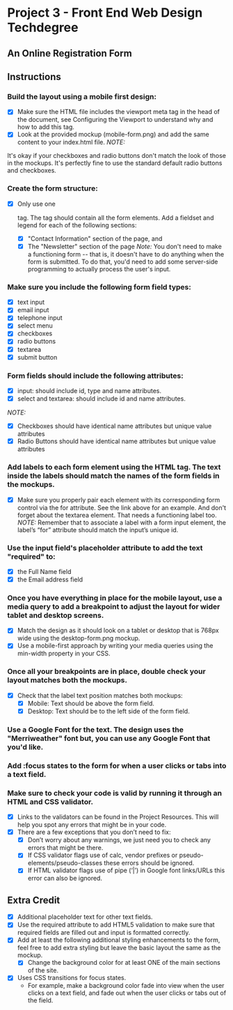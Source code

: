 # Project 3 - Front End Web Design Techdegree
## An Online Registration Form

## Instructions

### Build the layout using a mobile first design:
- [x] Make sure the HTML file includes the viewport meta tag in the head of the document, see Configuring the Viewport to understand why and how to add this tag.
- [x] Look at the provided mockup (mobile-form.png) and add the same content to your index.html file.
*NOTE:*

It's okay if your checkboxes and radio buttons don't match the look of those in the mockups. It's perfectly fine to use the standard default radio buttons and checkboxes.
### Create the form structure:
- [x] Only use one <form> tag. The <form> tag should contain all the form elements. Add a fieldset and legend for each of the following sections:

    - [x] "Contact Information" section of the page, and
    - [x] The "Newsletter" section of the page
*Note:* You don't need to make a functioning form -- that is, it doesn't have to do anything when the form is submitted. To do that, you'd need to add some server-side programming to actually process the user's input.

### Make sure you include the following form field types:
- [x] text input
- [x] email input
- [x] telephone input
- [x] select menu
- [x] checkboxes
- [x] radio buttons
- [x] textarea
- [x] submit button
### Form fields should include the following attributes:
- [x] input: should include id, type and name attributes.
- [x] select and textarea: should include id and name attributes.

*NOTE:*

- [x] Checkboxes should have identical name attributes but unique value attributes
- [x] Radio Buttons should have identical name attributes but unique value attributes

### Add labels to each form element using the HTML <label> tag. The text inside the labels should match the names of the form fields in the mockups.
- [x] Make sure you properly pair each <label> element with its corresponding form control via the for attribute. See the link above for an example. And don't forget about the textarea element. That needs a functioning label too.
*NOTE:* Remember that to associate a label with a form input element, the label’s “for” attribute should match the input’s unique id.

### Use the input field's placeholder attribute to add the text "required" to:
- [x] the Full Name field
- [x] the Email address field
### Once you have everything in place for the mobile layout, use a media query to add a breakpoint to adjust the layout for wider tablet and desktop screens.
- [x] Match the design as it should look on a tablet or desktop that is 768px wide using the desktop-form.png mockup.
- [x] Use a mobile-first approach by writing your media queries using the min-width property in your CSS.
### Once all your breakpoints are in place, double check your layout matches both the mockups.
- [x] Check that the label text position matches both mockups:
    - [x] Mobile: Text should be above the form field.
    - [x] Desktop: Text should be to the left side of the form field.
### Use a Google Font for the text. The design uses the "Merriweather" font but, you can use any Google Font that you'd like.
### Add :focus states to the form for when a user clicks or tabs into a text field.
### Make sure to check your code is valid by running it through an HTML and CSS validator.
- [x] Links to the validators can be found in the Project Resources. This will help you spot any errors that might be in your code.
- [x] There are a few exceptions that you don’t need to fix:
    - [x] Don’t worry about any warnings, we just need you to check any errors that might be there.
    - [x] If CSS validator flags use of calc, vendor prefixes or pseudo-elements/pseudo-classes these errors should be ignored.
    - [x] If HTML validator flags use of pipe (‘|’) in Google font links/URLs this error can also be ignored.

## Extra Credit
 - [x] Additional placeholder text for other text fields.
 - [x] Use the required attribute to add HTML5 validation to make sure that required fields are filled out and input is formatted correctly.
 - [x] Add at least the following additional styling enhancements to the form, feel free to add extra styling but leave the basic layout the same as the mockup.
     - [x] Change the background color for at least ONE of the main sections of the site.
 - [x] Uses CSS transitions for focus states.
    - For example, make a background color fade into view when the user clicks on a text field, and fade out when the user clicks or tabs out of the field.

